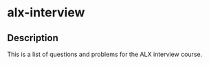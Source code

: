 # alx-interview

## Description
This is a list of questions and problems for the ALX interview course.
